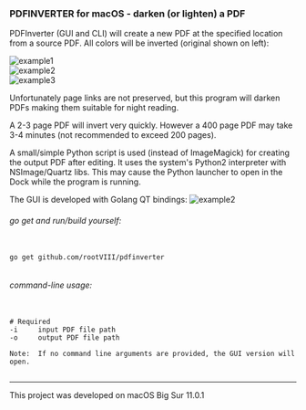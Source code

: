 ### PDFINVERTER for macOS - darken (or lighten) a PDF

PDFInverter (GUI and CLI) will create a new PDF at the specified
location from a source PDF. All colors will be inverted (original shown on left):

<img src="https://github.com/rootVIII/pdfinverter/blob/master/screenshots/inverted1.png" alt="example1"><br>
<img src="https://github.com/rootVIII/pdfinverter/blob/master/screenshots/inverted2.png" alt="example2"><br>
<img src="https://github.com/rootVIII/pdfinverter/blob/master/screenshots/inverted3.png" alt="example3"><br>


Unfortunately page links are not preserved, but this program will darken PDFs making them suitable for night reading.


A 2-3 page PDF will invert very quickly. However a 400 page PDF may take 3-4 minutes (not recommended to exceed 200 pages).


A small/simple Python script is used (instead of ImageMagick) for creating the output PDF after editing. It uses the system's Python2 interpreter with NSImage/Quartz libs. This may cause the Python launcher to open in the Dock while the program is running.

The GUI is developed with Golang QT bindings:
<img src="https://github.com/rootVIII/pdfinverter/blob/master/screenshots/gui.png" alt="example2">


###### go get and run/build yourself:
<pre>
  <code>
go get github.com/rootVIII/pdfinverter
  </code>
</pre>


###### command-line usage:
<pre>
  <code>
# Required
-i     input PDF file path
-o     output PDF file path

Note:  If no command line arguments are provided, the GUI version will open.
  </code>
</pre>


<hr>
This project was developed on macOS Big Sur 11.0.1
